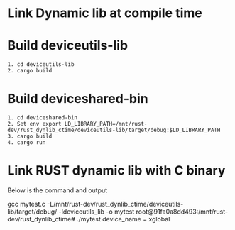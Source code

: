 # Link Dynamic lib at compile time

# Build deviceutils-lib
    1. cd deviceutils-lib
    2. cargo build
# Build deviceshared-bin
    1. cd deviceshared-bin
    2. Set env export LD_LIBRARY_PATH=/mnt/rust-dev/rust_dynlib_ctime/deviceutils-lib/target/debug:$LD_LIBRARY_PATH
    3. cargo build
    4. cargo run

# Link RUST dynamic lib with C binary

Below is the command and output

gcc mytest.c -L/mnt/rust-dev/rust_dynlib_ctime/deviceutils-lib/target/debug/ -ldeviceutils_lib -o mytest
root@91fa0a8dd493:/mnt/rust-dev/rust_dynlib_ctime# ./mytest 
device_name = xglobal

